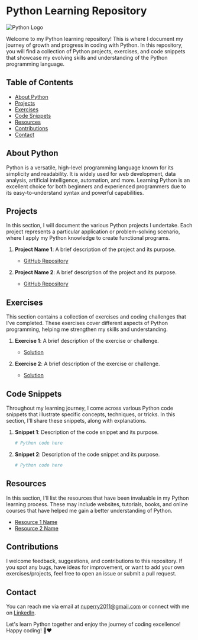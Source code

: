 # Python Learning Repository

![Python Logo](https://www.python.org/static/community_logos/python-logo-master-v3-TM.png)

Welcome to my Python learning repository! This is where I document my journey of growth and progress in coding with Python. In this repository, you will find a collection of Python projects, exercises, and code snippets that showcase my evolving skills and understanding of the Python programming language.

## Table of Contents

- [About Python](#about-python)
- [Projects](#projects)
- [Exercises](#exercises)
- [Code Snippets](#code-snippets)
- [Resources](#resources)
- [Contributions](#contributions)
- [Contact](#contact)

## About Python

Python is a versatile, high-level programming language known for its simplicity and readability. It is widely used for web development, data analysis, artificial intelligence, automation, and more. Learning Python is an excellent choice for both beginners and experienced programmers due to its easy-to-understand syntax and powerful capabilities.

## Projects

In this section, I will document the various Python projects I undertake. Each project represents a particular application or problem-solving scenario, where I apply my Python knowledge to create functional programs.

1. **Project Name 1**: A brief description of the project and its purpose.
   - [GitHub Repository](link-to-github-repo)

2. **Project Name 2**: A brief description of the project and its purpose.
   - [GitHub Repository](link-to-github-repo)

<!-- Add more projects as you progress -->

## Exercises

This section contains a collection of exercises and coding challenges that I've completed. These exercises cover different aspects of Python programming, helping me strengthen my skills and understanding.

1. **Exercise 1**: A brief description of the exercise or challenge.
   - [Solution](link-to-code-file)

2. **Exercise 2**: A brief description of the exercise or challenge.
   - [Solution](link-to-code-file)

<!-- Add more exercises as you complete them -->

## Code Snippets

Throughout my learning journey, I come across various Python code snippets that illustrate specific concepts, techniques, or tricks. In this section, I'll share these snippets, along with explanations.

1. **Snippet 1**: Description of the code snippet and its purpose.
   ```python
   # Python code here
   ```

2. **Snippet 2**: Description of the code snippet and its purpose.
   ```python
   # Python code here
   ```

<!-- Add more code snippets as you encounter them -->

## Resources

In this section, I'll list the resources that have been invaluable in my Python learning process. These may include websites, tutorials, books, and online courses that have helped me gain a better understanding of Python.

- [Resource 1 Name](link-to-resource)
- [Resource 2 Name](link-to-resource)

<!-- Add more resources as you find them -->

## Contributions

I welcome feedback, suggestions, and contributions to this repository. If you spot any bugs, have ideas for improvement, or want to add your own exercises/projects, feel free to open an issue or submit a pull request.

## Contact

You can reach me via email at nuperry2011@gmail.com or connect with me on [LinkedIn]([https://www.linkedin.com/in/your-linkedin-profile](https://www.linkedin.com/in/nicholas-perry-7186808a/)).

Let's learn Python together and enjoy the journey of coding excellence! Happy coding! 🐍❤️

